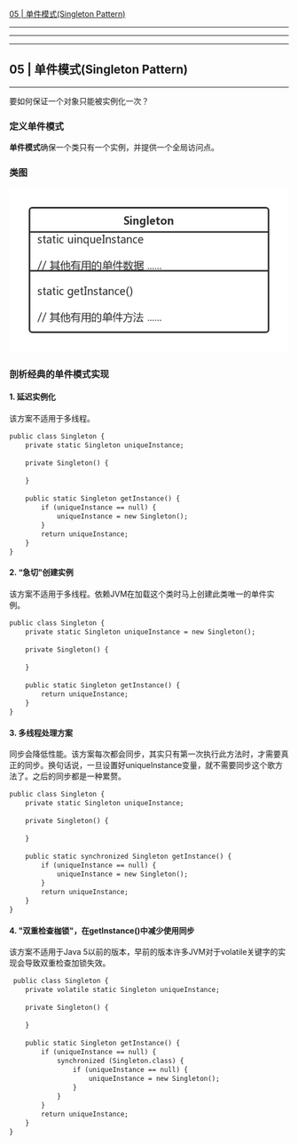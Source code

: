 [05 | 单件模式(Singleton Pattern)](#05)   




---
---
---
<h2 id="05">05 | 单件模式(Singleton Pattern)</h2>

---

要如何保证一个对象只能被实例化一次？


### 定义单件模式

**单件模式**确保一个类只有一个实例，并提供一个全局访问点。

### 类图   
![](https://github.com/xie-chong/interview-learn/blob/master/note/note-head-first-design-patterns/document-image/uml-05-01.png?raw=true)   

### 剖析经典的单件模式实现

#### 1. 延迟实例化   

该方案不适用于多线程。

```
public class Singleton {
    private static Singleton uniqueInstance;

    private Singleton() {

    }

    public static Singleton getInstance() {
        if (uniqueInstance == null) {
            uniqueInstance = new Singleton();
        }
        return uniqueInstance;
    }
}
```

#### 2. “急切”创建实例   

该方案不适用于多线程。依赖JVM在加载这个类时马上创建此类唯一的单件实例。

```
public class Singleton {
    private static Singleton uniqueInstance = new Singleton();

    private Singleton() {

    }

    public static Singleton getInstance() {
        return uniqueInstance;
    }
}
```

#### 3. 多线程处理方案   

同步会降低性能。该方案每次都会同步，其实只有第一次执行此方法时，才需要真正的同步。换句话说，一旦设置好uniqueInstance变量，就不需要同步这个歌方法了。之后的同步都是一种累赘。


```
public class Singleton {
    private static Singleton uniqueInstance;

    private Singleton() {

    }

    public static synchronized Singleton getInstance() {
        if (uniqueInstance == null) {
            uniqueInstance = new Singleton();
        }
        return uniqueInstance;
    }
}
```

#### 4. "双重检查枷锁"，在getInstance()中减少使用同步   

 该方案不适用于Java 5以前的版本，早前的版本许多JVM对于volatile关键字的实现会导致双重检查加锁失效。
 
```
 public class Singleton {
    private volatile static Singleton uniqueInstance;

    private Singleton() {

    }

    public static Singleton getInstance() {
        if (uniqueInstance == null) {
            synchronized (Singleton.class) {
                if (uniqueInstance == null) {
                    uniqueInstance = new Singleton();
                }
            }
        }
        return uniqueInstance;
    }
}
 
```




















